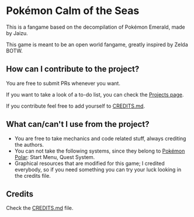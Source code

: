 # Pokémon Calm of the Seas

This is a fangame based on the decompilation of Pokémon Emerald, made by Jaizu.

This game is meant to be an open world fangame, greatly inspired by Zelda BOTW.


## How can I contribute to the project?

You are free to submit PRs whenever you want.

If you want to take a look of a to-do list, you can check the [Projects page](https://github.com/Jaizu/pkmn_cots/projects).

If you contribute feel free to add yourself to [CREDITS.md](https://github.com/Jaizu/pkmn_cots/blob/master/CREDITS.md).


## What can/can't I use from the project?

* You are free to take mechanics and code related stuff, always crediting the authors.
* You can not take the following systems, since they belong to [Pokémon Polar](https://jaizu.moe/discord): Start Menu, Quest System.
* Graphical resources that are modified for this game; I credited everybody, so if you need something you can try your luck looking in the credits file.

## Credits

Check the [CREDITS.md](https://github.com/Jaizu/pkmn_cots/blob/master/CREDITS.md) file.
